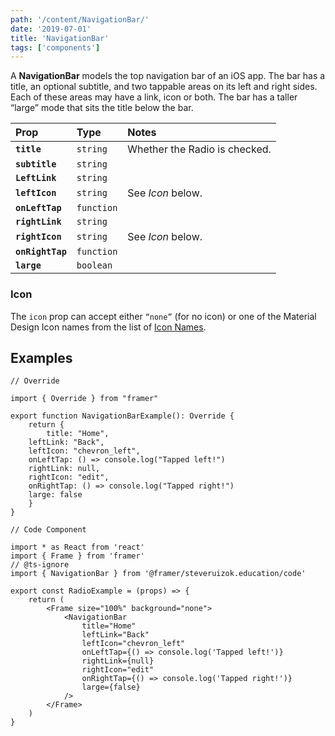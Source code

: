 ```yaml
---
path: '/content/NavigationBar/'
date: '2019-07-01'
title: 'NavigationBar'
tags: ['components']
---
```


A **NavigationBar** models the top navigation bar of an iOS app. The bar has a
title, an optional subtitle, and two tappable areas on its left and right sides.
Each of these areas may have a link, icon or both. The bar has a taller “large”
mode that sits the title below the bar.

| Prop             | Type       | Notes                         |
| :--------------- | :--------- | :---------------------------- |
| **`title`**      | `string`   | Whether the Radio is checked. |
| **`subtitle`**   | `string`   |                               |
| **`LeftLink`**   | `string`   |                               |
| **`leftIcon`**   | `string`   | See _Icon_ below.             |
| **`onLeftTap`**  | `function` |                               |
| **`rightLink`**  | `string`   |                               |
| **`rightIcon`**  | `string`   | See _Icon_ below.             |
| **`onRightTap`** | `function` |                               |
| **`large`**      | `boolean`  |                               |

### Icon

The `icon` prop can accept either `“none”` (for no icon) or one of the Material
Design Icon names from the list of [Icon Names](docs/IconNames).

## Examples

```tsx
// Override

import { Override } from "framer"

export function NavigationBarExample(): Override {
	return {
		title: "Home",
    leftLink: "Back",
    leftIcon: "chevron_left",
    onLeftTap: () => console.log("Tapped left!")
    rightLink: null,
    rightIcon: "edit",
    onRightTap: () => console.log("Tapped right!")
  	large: false
	}
}
```

```tsx
// Code Component

import * as React from 'react'
import { Frame } from 'framer'
// @ts-ignore
import { NavigationBar } from '@framer/steveruizok.education/code'

export const RadioExample = (props) => {
	return (
		<Frame size="100%" background="none">
			<NavigationBar
				title="Home"
				leftLink="Back"
				leftIcon="chevron_left"
				onLeftTap={() => console.log('Tapped left!')}
				rightLink={null}
				rightIcon="edit"
				onRightTap={() => console.log('Tapped right!')}
				large={false}
			/>
		</Frame>
	)
}
```
